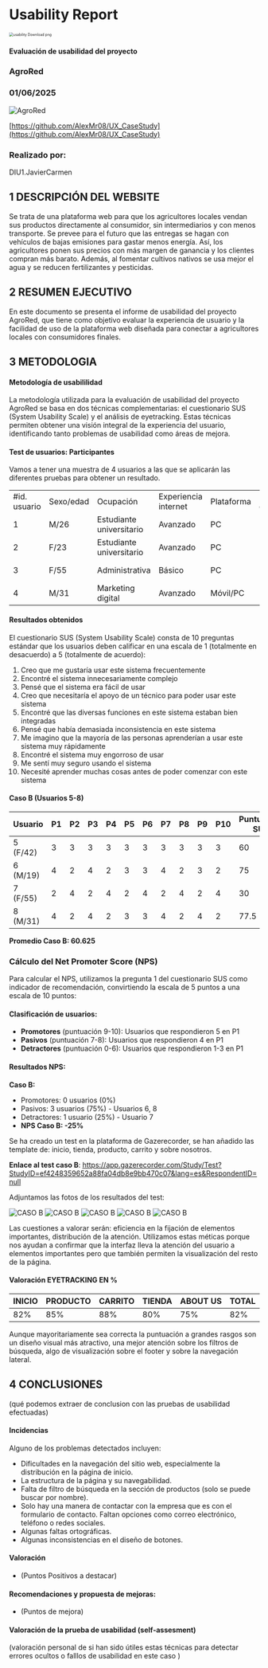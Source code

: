 # Usability Report



<img src="https://encrypted-tbn0.gstatic.com/images?q=tbn:ANd9GcRF017nhV-TFmNER2OM8UbXtdN6xwAKBYrv0i6onNfKu6Yn0BV0RK6aiOroeXl73LSY-B0&usqp=CAU" alt="usability Download png" style="zoom:50%;" />

#### Evaluación de usabilidad del proyecto 

### AgroRed

### 01/06/2025

![AgroRed](LogoAgroRed.png)

[https://github.com/AlexMr08/UX_CaseStudy](https://github.com/AlexMr08/UX_CaseStudy)

### Realizado por:

DIU1.JavierCarmen

## 1 DESCRIPCIÓN DEL WEBSITE

Se trata de una plataforma web para que los agricultores locales vendan sus productos directamente al consumidor, sin intermediarios y con menos transporte. Se prevee para el futuro que las entregas se hagan con vehículos de bajas emisiones para gastar menos energía. Así, los agricultores ponen sus precios con más margen de ganancia y los clientes compran más barato. Además, al fomentar cultivos nativos se usa mejor el agua y se reducen fertilizantes y pesticidas.

## 2 RESUMEN EJECUTIVO

En este documento se presenta el informe de usabilidad del proyecto AgroRed, que tiene como objetivo evaluar la experiencia de usuario y la facilidad de uso de la plataforma web diseñada para conectar a agricultores locales con consumidores finales.

## 3 METODOLOGIA 

#### Metodología de usabililidad

La metodología utilizada para la evaluación de usabilidad del proyecto AgroRed se basa en dos técnicas complementarias: el cuestionario SUS (System Usability Scale) y el análisis de eyetracking. Estas técnicas permiten obtener una visión integral de la experiencia del usuario, identificando tanto problemas de usabilidad como áreas de mejora.

#### Test de usuarios: Participantes

Vamos a tener una muestra de 4 usuarios a las que se aplicarán las diferentes pruebas para obtener un resultado.

|   |   |   |   |   |   |   |   |
|---|---|---|---|---|---|---|---|
|#id. usuario|Sexo/edad|Ocupación|Experiencia internet|Plataforma|Perfil cubierto|TEST|SUS score|
|1|M/26|Estudiante universitario|Avanzado|PC|B|TEST|SUS score|
|2|F/23|Estudiante universitario|Avanzado|PC|B|TEST|SUS score|
|3|F/55|Administrativa|Básico|PC|B|TEST|SUS score|
|4|M/31|Marketing digital|Avanzado|Móvil/PC|B|TEST|SUS score|

#### Resultados obtenidos

El cuestionario SUS (System Usability Scale) consta de 10 preguntas estándar que los usuarios deben calificar en una escala de 1 (totalmente en desacuerdo) a 5 (totalmente de acuerdo):

1. Creo que me gustaría usar este sistema frecuentemente
2. Encontré el sistema innecesariamente complejo
3. Pensé que el sistema era fácil de usar
4. Creo que necesitaría el apoyo de un técnico para poder usar este sistema
5. Encontré que las diversas funciones en este sistema estaban bien integradas
6. Pensé que había demasiada inconsistencia en este sistema
7. Me imagino que la mayoría de las personas aprenderían a usar este sistema muy rápidamente
8. Encontré el sistema muy engorroso de usar
9. Me sentí muy seguro usando el sistema
10. Necesité aprender muchas cosas antes de poder comenzar con este sistema

#### Caso B (Usuarios 5-8)

| Usuario | P1 | P2 | P3 | P4 | P5 | P6 | P7 | P8 | P9 | P10 | Puntuación SUS |
|---------|----|----|----|----|----|----|----|----|----|----|----------------|
| 5 (F/42) | 3 | 3 | 3 | 3 | 3 | 3 | 3 | 3 | 3 | 3 | 60 |
| 6 (M/19) | 4 | 2 | 4 | 2 | 3 | 3 | 4 | 2 | 3 | 2 | 75 |
| 7 (F/55) | 2 | 4 | 2 | 4 | 2 | 4 | 2 | 4 | 2 | 4 | 30 |
| 8 (M/31) | 4 | 2 | 4 | 2 | 3 | 3 | 4 | 2 | 4 | 2 | 77.5 |

**Promedio Caso B: 60.625**

### Cálculo del Net Promoter Score (NPS)

Para calcular el NPS, utilizamos la pregunta 1 del cuestionario SUS como indicador de recomendación, convirtiendo la escala de 5 puntos a una escala de 10 puntos:

#### Clasificación de usuarios:
- **Promotores** (puntuación 9-10): Usuarios que respondieron 5 en P1
- **Pasivos** (puntuación 7-8): Usuarios que respondieron 4 en P1  
- **Detractores** (puntuación 0-6): Usuarios que respondieron 1-3 en P1

#### Resultados NPS:
**Caso B:**
- Promotores: 0 usuarios (0%)
- Pasivos: 3 usuarios (75%) - Usuarios 6, 8
- Detractores: 1 usuario (25%) - Usuario 7
- **NPS Caso B: -25%**

Se ha creado un test en la plataforma de Gazerecorder, se han añadido las template de: inicio, tienda, producto, carrito y sobre nosotros.

**Enlace al test caso B**: https://app.gazerecorder.com/Study/Test?StudyID=ef4248359652a88fa04db8e9bb470c07&lang=es&RespondentID=null

Adjuntamos las fotos de los resultados del test:

![CASO B](B_EYETRACKING_INICIO.png)
![CASO B](B_EYETRACKING_TIENDA.png)
![CASO B](B_EYETRACKING_PRODUCTO.png)
![CASO B](B_EYETRACKING_CESTA.png)
![CASO B](B_EYETRACKING_ABOUTUS.png)

Las cuestiones a valorar serán: eficiencia en la fijación de elementos importantes, distribución de la atención. Utilizamos estas méticas porque nos ayudan a confirmar que la interfaz lleva la atención del usuario a elementos importantes pero que también permiten la visualización del resto de la página.

#### Valoración EYETRACKING EN %

| INICIO | PRODUCTO | CARRITO | TIENDA | ABOUT US | TOTAL |
|----|----|----|----|----|----|
| 82% | 85% | 88% | 80% | 75% | 82% |

Aunque mayoritariamente sea correcta la puntuación a grandes rasgos son un diseño visual más atractivo, una mejor atención sobre los filtros de búsqueda, algo de visualización sobre el footer y sobre la navegación lateral.

## 4 CONCLUSIONES 



(qué podemos extraer de conclusion con las pruebas de usabilidad efectuadas)



#### Incidencias

Alguno de los problemas detectados incluyen:

* Dificultades en la navegación del sitio web, especialmente la distribución en la página de inicio.
* La estructura de la página y su navegabilidad.
* Falta de filtro de búsqueda en la sección de productos (solo se puede buscar por nombre).
* Solo hay una manera de contactar con la empresa que es con el formulario de contacto. Faltan opciones como correo electrónico, teléfono o redes sociales.
* Algunas faltas ortográficas.
* Algunas inconsistencias en el diseño de botones.

#### Valoración 

* (Puntos Positivos a destacar)



#### Recomendaciones y propuesta de mejoras: 

* (Puntos de mejora)







#### Valoración de la prueba de usabilidad (self-assesment)

(valoración personal de si han sido útiles estas técnicas para detectar errores ocultos o falllos de usabilidad en este caso )
